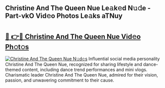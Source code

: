 ## Christine And The Queen Nue Le𝚊k𝚎d N𝚞𝚍e - Part-vkO Vid𝚎o Photos Le𝚊ks aTNuy

# <h2><a href="http://fb7xagy.evod.top/?m=Christine+And+The+Queen+Nue">🔗 👉🔴 Christine And The Queen Nue Vid𝚎o Ph𝚘t𝚘s</a></h2>

[![Christine And The Queen Nue N𝚞d𝚎s](https://i.imgur.com/8V9OHl7.gif)](http://fb7xagy.evod.top/?m=Christine+And+The+Queen+Nue)
Influential social media personality Christine And The Queen Nue, recognized for sharing lifestyle and dance-themed content, including dance trend performances and mini vlogs. Charismatic leader Christine And The Queen Nue, admired for their vision, passion, and unwavering commitment to their cause. 
